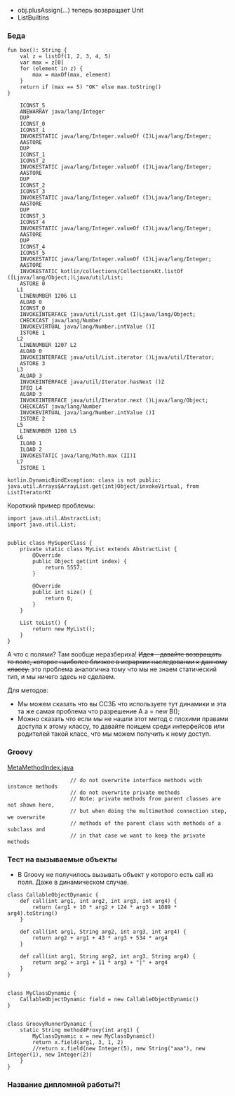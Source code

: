 - obj.plusAssign(...) теперь возвращает Unit
- ListBuiltins

### Беда

```
fun box(): String {
    val z = listOf(1, 2, 3, 4, 5)
    var max = z[0]
    for (element in z) {
        max = maxOf(max, element)
    }
    return if (max == 5) "OK" else max.toString()
}
```

```
    ICONST_5
    ANEWARRAY java/lang/Integer
    DUP
    ICONST_0
    ICONST_1
    INVOKESTATIC java/lang/Integer.valueOf (I)Ljava/lang/Integer;
    AASTORE
    DUP
    ICONST_1
    ICONST_2
    INVOKESTATIC java/lang/Integer.valueOf (I)Ljava/lang/Integer;
    AASTORE
    DUP
    ICONST_2
    ICONST_3
    INVOKESTATIC java/lang/Integer.valueOf (I)Ljava/lang/Integer;
    AASTORE
    DUP
    ICONST_3
    ICONST_4
    INVOKESTATIC java/lang/Integer.valueOf (I)Ljava/lang/Integer;
    AASTORE
    DUP
    ICONST_4
    ICONST_5
    INVOKESTATIC java/lang/Integer.valueOf (I)Ljava/lang/Integer;
    AASTORE
    INVOKESTATIC kotlin/collections/CollectionsKt.listOf ([Ljava/lang/Object;)Ljava/util/List;
    ASTORE 0
   L1
    LINENUMBER 1206 L1
    ALOAD 0
    ICONST_0
    INVOKEINTERFACE java/util/List.get (I)Ljava/lang/Object;
    CHECKCAST java/lang/Number
    INVOKEVIRTUAL java/lang/Number.intValue ()I
    ISTORE 1
   L2
    LINENUMBER 1207 L2
    ALOAD 0
    INVOKEINTERFACE java/util/List.iterator ()Ljava/util/Iterator;
    ASTORE 3
   L3
    ALOAD 3
    INVOKEINTERFACE java/util/Iterator.hasNext ()Z
    IFEQ L4
    ALOAD 3
    INVOKEINTERFACE java/util/Iterator.next ()Ljava/lang/Object;
    CHECKCAST java/lang/Number
    INVOKEVIRTUAL java/lang/Number.intValue ()I
    ISTORE 2
   L5
    LINENUMBER 1208 L5
   L6
    ILOAD 1
    ILOAD 2
    INVOKESTATIC java/lang/Math.max (II)I
   L7
    ISTORE 1
```

```
kotlin.DynamicBindException: class is not public: java.util.Arrays$ArrayList.get(int)Object/invokeVirtual, from ListIteratorKt
```

Короткий пример проблемы:

```
import java.util.AbstractList;
import java.util.List;


public class MySuperClass {
    private static class MyList extends AbstractList {
        @Override
        public Object get(int index) {
            return 5557;
        }

        @Override
        public int size() {
            return 0;
        }
    }

    List toList() {
        return new MyList();
    }
}
```


А что с полями? Там вообще неразбериха! ~~Идея - давайте возвращать то поле, которое наиболее близкое в иерархии наследовании к данному классу.~~ это проблема аналогична тому что мы не знаем статический тип, и мы ничего здесь не сделаем.

Для методов:
- Мы можем сказать что вы ССЗБ что используете тут динамики и эта та же самая проблема что разрешение A a = new B();
- Можно сказать что если мы не нашли этот метод с плохими правами доступа к этому классу, то давайте поищем среди интерфейсов или родителей такой класс, что мы можем получить к нему доступ.


### Groovy

[MetaMethodIndex.java](https://github.com/groovy/groovy-core/blob/master/src/main/org/codehaus/groovy/runtime/metaclass/MetaMethodIndex.java#L372)
```
                    // do not overwrite interface methods with instance methods
                    // do not overwrite private methods
                    // Note: private methods from parent classes are not shown here,
                    // but when doing the multimethod connection step, we overwrite
                    // methods of the parent class with methods of a subclass and
                    // in that case we want to keep the private methods
```


### Тест на вызываемые объекты

- В Groovy не получилось вызывать объект у которого есть call из поля. Даже в динамическом случае.

```
class CallableObjectDynamic {
    def call(int arg1, int arg2, int arg3, int arg4) {
        return (arg1 + 10 * arg2 + 124 * arg3 + 1089 * arg4).toString()
    }

    def call(int arg1, String arg2, int arg3, int arg4) {
        return arg2 + arg1 + 43 * arg3 + 534 * arg4
    }

    def call(int arg1, String arg2, int arg3, String arg4) {
        return arg2 + arg1 + 11 * arg3 + "|" + arg4
    }
}


class MyClassDynamic {
    CallableObjectDynamic field = new CallableObjectDynamic()
}


class GroovyRunnerDynamic {
    static String method4Proxy(int arg1) {
        MyClassDynamic x = new MyClassDynamic()
        return x.field(arg1, 3, 1, 2)
        //return x.field(new Integer(5), new String("aaa"), new Integer(1), new Integer(2))
    }
}
```





### Название дипломной работы?!

